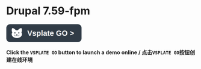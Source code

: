 # Drupal 7.59-fpm

<a href="https://www.vsplate.com/?docker-compose=https://github.com/vsplate/dcenvs/drupal/7.59-fpm"><img alt="VSPLATE GO" src="https://raw.githubusercontent.com/vsplate/images/master/vsgo_btn.png" width="200px"></a>

**Click the `VSPLATE GO` button to launch a demo online / 点击`VSPLATE GO`按钮创建在线环境**